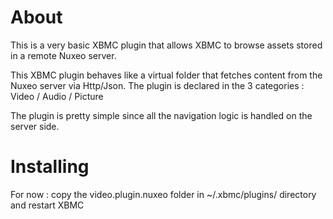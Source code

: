 
# About

This is a very basic XBMC plugin that allows XBMC to browse assets stored in a remote Nuxeo server.

This XBMC plugin behaves like a virtual folder that fetches content from the Nuxeo server via Http/Json.
The plugin is declared in the 3 categories : Video / Audio / Picture

The plugin is pretty simple since all the navigation logic is handled on the server side.

# Installing

For now : copy the video.plugin.nuxeo folder in ~/.xbmc/plugins/ directory and restart XBMC

